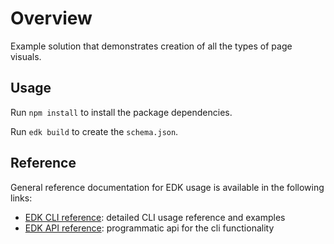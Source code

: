 # Overview

Example solution that demonstrates creation of all the types of page visuals.

## Usage

Run `npm install` to install the package dependencies.

Run `edk build` to create the `schema.json`.

## Reference

General reference documentation for EDK usage is available in the following links:
- [EDK CLI reference](https://elaraai.github.io/docs/cli/cli): detailed CLI usage reference and examples
- [EDK API reference](https://elaraai.github.io/docs/api): programmatic api for the cli functionality
